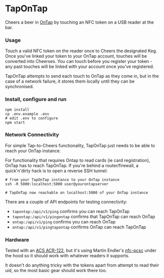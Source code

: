 # TapOnTap

Cheers a beer in [OnTap](https://github.com/commoncode/ontap) by touching an NFC token on a USB reader at the bar.


### Usage

Touch a valid NFC token on the reader once to Cheers the designated Keg. Once you've linked your token to your OnTap account, touches will be converted into Cheerses. You can touch before you register your token - any past touches will be linked with your account once you've registered.

TapOnTap attempts to send each touch to OnTap as they come in, but in the case of a network failure, it stores them locally until they can be synchronised.


### Install, configure and run

```
npm install
cp .env.example .env
# edit .env to configure
npm start
```


### Network Connectivity

For simple Tap-to-Cheers functionality, TapOnTap just needs to be able to reach your OnTap instance.

For functionality that requires Ontap to read cards (ie card registration), OnTap has to reach TapOnTap. If you're behind a router/firewall, a quick'n'dirty hack is to open a reverse SSH tunnel:

```
# from your TapOnTap instance to your OnTap instance
ssh -R 5000:localhost:5000 user@yourontapserver

# TapOnTap now reachable on localhost:5000 of your OnTap instance
```

There are a couple of API endpoints for testing connectivity:

* `tapontap:/api/v1/ping` confirms you can reach TapOnTap
* `tapontap:/api/v1/pingontap` confirms that TapOnTap can reach OnTap
* `ontap:/api/v1/ping` confirms you can reach OnTap
* `ontap:/api/v1/pingtapontap` confirms OnTap can reach TapOnTap



### Hardware

Tested with an [ACS ACR-122](http://www.acs.com.hk/en/products/3/acr122u-usb-nfc-reader/), but it's using Martin Endler's [nfc-pcsc](https://github.com/pokusew/nfc-pcsc) under the hood so it should work with whatever readers it supports.

It doesn't do anything tricky with the tokens apart from attempt to read their uid, so the most basic gear should work there too.
